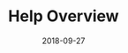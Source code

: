 ---
title: Help Overview
linktitle: Help Overview
description: Frequently asked questions and known issues pulled from the Hugo Discuss forum.
date: 2018-09-27
publishdate: 2018-09-27
lastmod: 2018-09-27
categories: [help]
menu:
  docs:
    parent: "help"
    identifier: overview-help
    weight: 10
weight: 10
draft: true
hidesectioncontents: false
slug:
aliases: []
toc: false
notesforauthors:
---